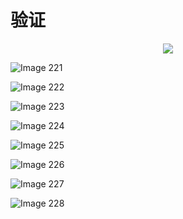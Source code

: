 # 验证 

<div align = "center"><img src = "images/000269.jpg"/></div>
 <p class="calibre1"><a id="calibre_link-365"></a><img src="images/000323.jpg" alt="Image 221" class="calibre2" /></p> <p class="calibre1"><a id="calibre_link-366"></a><img src="images/000351.jpg" alt="Image 222" class="calibre2" /></p> <p class="calibre1"><a id="calibre_link-367"></a><img src="images/000378.jpg" alt="Image 223" class="calibre2" /></p> <p class="calibre1"><a id="calibre_link-368"></a><img src="images/000405.jpg" alt="Image 224" class="calibre2" /></p> <p class="calibre1"><a id="calibre_link-369"></a><img src="images/000430.jpg" alt="Image 225" class="calibre2" /></p> <p class="calibre1"><a id="calibre_link-370"></a><img src="images/000457.jpg" alt="Image 226" class="calibre2" /></p> <p class="calibre1"><a id="calibre_link-371"></a><img src="images/000484.jpg" alt="Image 227" class="calibre2" /></p> <p class="calibre1"><a id="calibre_link-372"></a><img src="images/000513.jpg" alt="Image 228" class="calibre2" /></p>  